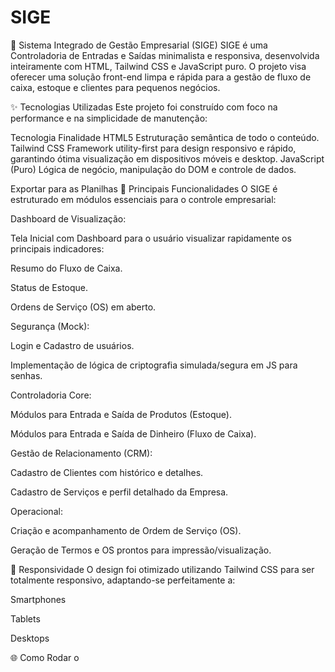 # SIGE

🚀 Sistema Integrado de Gestão Empresarial (SIGE)
SIGE é uma Controladoria de Entradas e Saídas minimalista e responsiva, desenvolvida inteiramente com HTML, Tailwind CSS e JavaScript puro. O projeto visa oferecer uma solução front-end limpa e rápida para a gestão de fluxo de caixa, estoque e clientes para pequenos negócios.

✨ Tecnologias Utilizadas
Este projeto foi construído com foco na performance e na simplicidade de manutenção:

Tecnologia	Finalidade
HTML5	Estruturação semântica de todo o conteúdo.
Tailwind CSS	Framework utility-first para design responsivo e rápido, garantindo ótima visualização em dispositivos móveis e desktop.
JavaScript (Puro)	Lógica de negócio, manipulação do DOM e controle de dados.

Exportar para as Planilhas
🔑 Principais Funcionalidades
O SIGE é estruturado em módulos essenciais para o controle empresarial:

Dashboard de Visualização:

Tela Inicial com Dashboard para o usuário visualizar rapidamente os principais indicadores:

Resumo do Fluxo de Caixa.

Status de Estoque.

Ordens de Serviço (OS) em aberto.

Segurança (Mock):

Login e Cadastro de usuários.

Implementação de lógica de criptografia simulada/segura em JS para senhas.

Controladoria Core:

Módulos para Entrada e Saída de Produtos (Estoque).

Módulos para Entrada e Saída de Dinheiro (Fluxo de Caixa).

Gestão de Relacionamento (CRM):

Cadastro de Clientes com histórico e detalhes.

Cadastro de Serviços e perfil detalhado da Empresa.

Operacional:

Criação e acompanhamento de Ordem de Serviço (OS).

Geração de Termos e OS prontos para impressão/visualização.

📱 Responsividade
O design foi otimizado utilizando Tailwind CSS para ser totalmente responsivo, adaptando-se perfeitamente a:

Smartphones

Tablets

Desktops

🌐 Como Rodar o 
